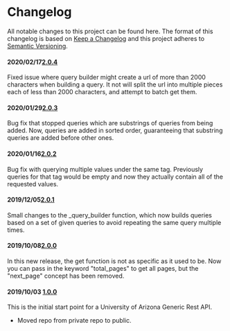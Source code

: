 # Changelog

All notable changes to this project can be found here.
The format of this changelog is based on [Keep a Changelog](https://keepachangelog.com/en/1.0.0/) and this project adheres to [Semantic Versioning](https://semver.org/spec/v2.0.0.html).

#### 2020/02/17[2.0.4](https://github.com/UACoreFacilitiesIT/UA-Generic-Rest-API/)

Fixed issue where query builder might create a url of more than 2000 characters when building a query. It not will split the url into multiple pieces each of less than 2000 characters, and attempt to batch get them.

#### 2020/01/29[2.0.3](https://github.com/UACoreFacilitiesIT/UA-Generic-Rest-API/)

Bug fix that stopped queries which are substrings of queries from being added. Now, queries are added in sorted order, guaranteeing that substring queries are added before other ones.

#### 2020/01/16[2.0.2](https://github.com/UACoreFacilitiesIT/UA-Generic-Rest-API/)

Bug fix with querying multiple values under the same tag. Previously queries for that tag would be empty and now they actually contain all of the requested values.

#### 2019/12/05[2.0.1](https://github.com/UACoreFacilitiesIT/UA-Generic-Rest-API/)

Small changes to the _query_builder function, which now builds queries based on a set of given queries to avoid repeating the same query multiple times.

#### 2019/10/08[2.0.0](https://github.com/UACoreFacilitiesIT/UA-Generic-Rest-API/)

In this new release, the get function is not as specific as it used to be. Now you can pass in the keyword "total_pages" to get all pages, but the "next_page" concept has been removed.

#### 2019/10/03 [1.0.0](https://github.com/UACoreFacilitiesIT/UA-Generic-Rest-API/commit/1854437081a4e1769b7dc6dff588c2a68703a0cb)

This is the initial start point for a University of Arizona Generic Rest API.

- Moved repo from private repo to public.
